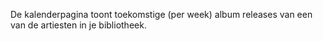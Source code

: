 De kalenderpagina toont toekomstige (per week) album releases van een van de artiesten in je bibliotheek.